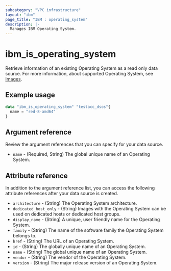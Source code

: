 ```yaml
---
subcategory: "VPC infrastructure"
layout: "ibm"
page_title: "IBM : operating_system"
description: |-
  Manages IBM Operating System.
---
```


# ibm_is_operating_system
Retrieve information of an existing Operating System as a read only data source. For more information, about supported Operating System, see [Images](https://cloud.ibm.com/docs/vpc?topic=vpc-about-images).

## Example usage

```terraform
data "ibm_is_operating_system" "testacc_dsos"{
  name = "red-8-amd64"
}

```

## Argument reference
Review the argument references that you can specify for your data source. 

- `name` - (Required, String) The global unique name of an Operating System.

## Attribute reference
In addition to the argument reference list, you can access the following attribute references after your data source is created. 

- `architecture` - (String) The Operating System architecture.
- `dedicated_host_only` - (String) Images with the Operating System can be used on dedicated hosts or dedicated host groups.
- `display_name` - (String) A unique, user friendly name for the Operating System.
- `family` - (String) The name of the software family the Operating System belongs to.
- `href` - (String) The URL of an Operating System.
- `id` - (String) The globally unique name of an Operating System.
- `name` - (String) The global unique name of an Operating System.
- `vendor` - (String) The vendor of the Operating System.
- `version` - (String) The major release version of an Operating System.
